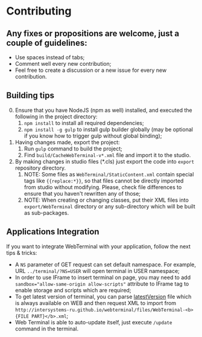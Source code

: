 Contributing
============

## Any fixes or propositions are welcome, just a couple of guidelines:
* Use spaces instead of tabs;
* Comment well every new contribution;
* Feel free to create a discussion or a new issue for every new contribution.

## Building tips
0. Ensure that you have NodeJS (npm as well) installed, and executed the following in the project directory:
    1. `npm install` to install all required dependencies;
    2. `npm install -g gulp` to install gulp builder globally (may be optional if you know how to trigger gulp without global binding);
1. Having changes made, export the project:
    1. Run `gulp` command to build the project;
    3. Find `build/CacheWebTerminal-v*.xml` file and import it to the studio.
2. By making changes in studio files (*.cls) just export the code into `export` repository directory.
    1. NOTE: Some files as `WebTerminal/StaticContent.xml` contain special tags like `{{replace:*}}`, so that files cannot be directly imported from studio without modifying. Please, check file differences to ensure that you haven't rewritten any of those;
    2. NOTE: When creating or changing classes, put their XML files into `export/WebTerminal` directory or any sub-directory which will be built as sub-packages. 

## Applications Integration
If you want to integrate WebTerminal with your application, follow the next tips & tricks:
   * A `NS` parameter of GET request can set default namespace. For example, URL `../terminal/?NS=USER` will open terminal in USER namespace;
   * In order to use IFrame to insert terminal on page, you may need to add `sandbox="allow-same-origin allow-scripts"` attribute to IFrame tag to enable storage and scripts which are required;
   * To get latest version of terminal, you can parse [latestVersion](http://intersystems-ru.github.io/webterminal/latestVersion) file which is always available on WEB and then request XML to import from `http://intersystems-ru.github.io/webterminal/files/WebTerminal-<b>{FILE PART}</b>.xml`;
   * Web Terminal is able to auto-update itself, just execute `/update` command in the terminal.